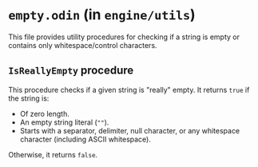 # `empty.odin` (in `engine/utils`)

This file provides utility procedures for checking if a string is empty or contains only whitespace/control characters.

## `IsReallyEmpty` procedure

This procedure checks if a given string is "really" empty. It returns `true` if the string is:

-   Of zero length.
-   An empty string literal (`""`).
-   Starts with a separator, delimiter, null character, or any whitespace character (including ASCII whitespace).

Otherwise, it returns `false`.
